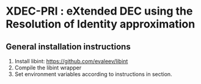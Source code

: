 # XDEC-PRI : eXtended DEC using the Resolution of Identity approximation 
## General installation instructions
1. Install libint: <a href="https://github.com/evaleev/libint">https://github.com/evaleev/libint</a>
2. Compile the libint wrapper
3. Set environment variables according to instructions in section.
